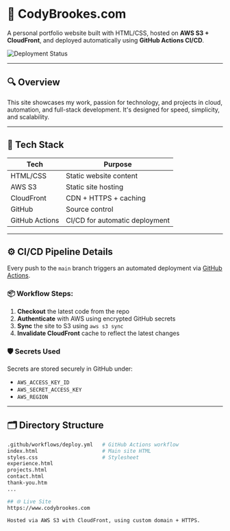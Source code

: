 # 🚀 CodyBrookes.com

A personal portfolio website built with HTML/CSS, hosted on **AWS S3 + CloudFront**, and deployed automatically using **GitHub Actions CI/CD**.

![Deployment Status](https://img.shields.io/github/actions/workflow/status/codybrookes/codybrookes-digital-portfoliosite/deploy.yml?branch=main&label=deploy)

---

## 🔍 Overview

This site showcases my work, passion for technology, and projects in cloud, automation, and full-stack development. It's designed for speed, simplicity, and scalability.

---

## 🧱 Tech Stack

| Tech         | Purpose                          |
|--------------|----------------------------------|
| HTML/CSS     | Static website content           |
| AWS S3       | Static site hosting              |
| CloudFront   | CDN + HTTPS + caching            |
| GitHub       | Source control                   |
| GitHub Actions | CI/CD for automatic deployment |

---

## ⚙️ CI/CD Pipeline Details

Every push to the `main` branch triggers an automated deployment via [GitHub Actions](https://github.com/features/actions).

### 📦 Workflow Steps:

1. **Checkout** the latest code from the repo
2. **Authenticate** with AWS using encrypted GitHub secrets
3. **Sync** the site to S3 using `aws s3 sync`
4. **Invalidate CloudFront** cache to reflect the latest changes

### 🛡️ Secrets Used

Secrets are stored securely in GitHub under:
- `AWS_ACCESS_KEY_ID`
- `AWS_SECRET_ACCESS_KEY`
- `AWS_REGION`

---

## 🗂 Directory Structure

```bash
.github/workflows/deploy.yml   # GitHub Actions workflow
index.html                     # Main site HTML
styles.css                     # Stylesheet
experience.html
projects.html
contact.html
thank-you.htm
...

## 🌐 Live Site
https://www.codybrookes.com

Hosted via AWS S3 with CloudFront, using custom domain + HTTPS.
